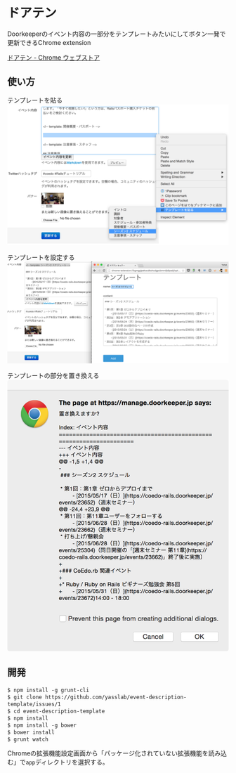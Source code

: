 ドアテン
========

Doorkeeperのイベント内容の一部分をテンプレートみたいにしてボタン一発で更新できるChrome extension

[ドアテン - Chrome ウェブストア](https://chrome.google.com/webstore/detail/%E3%83%89%E3%82%A2%E3%83%86%E3%83%B3/bgmgglpekocdkohcdgpcbmmijldlpadj)

使い方
-----

テンプレートを貼る
![テンプレートを貼る](doc/images/paste-template.png)

テンプレートを設定する
![テンプレートを設定する](doc/images/template-options.png)

テンプレートの部分を置き換える
![テンプレートの部分を置き換える](doc/images/replace-confirm.png)

開発
----

```console
$ npm install -g grunt-cli
$ git clone https://github.com/yasslab/event-description-template/issues/1
$ cd event-description-template
$ npm install
$ npm install -g bower
$ bower install
$ grunt watch
```

Chromeの拡張機能設定画面から「パッケージ化されていない拡張機能を読み込む」で`app`ディレクトリを選択する。
